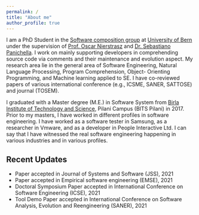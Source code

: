 ```yaml
---
permalink: /
title: "About me"
author_profile: true
---
```


<!--
<p align="center">
  <img src="http://localhost:4000/images/Pooja.JPG?raw=true" alt="Photo" style="width: 250px;"/> 
</p>
-->
I am a PhD Student in the [Software composition group](http://scg.unibe.ch/) at [University of Bern](https://www.unibe.ch/) under the supervision of [Prof. Oscar Nierstrasz](http://scg.unibe.ch/staff/oscar) and [Dr. Sebastiano Panichella](https://spanichella.github.io/).
I work on mainly supporting developers in comprehending source code via comments and their maintenance and evolution aspect.
My research area lie in the general area of Software Engineering, Natural Language Processing, Program Comprehension, Object- Orienting Programming, and Machine learning applied to SE.
I have co-reviewed papers of various international conference (e.g., ICSME, SANER, SATTOSE) and journal (TOSEM).

I graduated with a Master degree (M.E.) in Software System from [Birla Institute of Technology and Science](https://www.bits-pilani.ac.in/Pilani/), Pilani Campus (BITS Pilani) in 2017.
Prior to my masters, I have worked in different profiles in software engineering. I have worked as a software tester in Samsung, as a researcher in Vmware, and as a developer in People Interactive Ltd.
I can say that I have witnessed the real software engineering happening in various industries and in various profiles.

## Recent Updates
- Paper accepted in Journal of Systems and Software (JSS), 2021 
- Paper accepted in Empirical software engineering (EMSE), 2021 
- Doctoral Symposium Paper accepted in International Conference on Software Engineering (ICSE), 2021 
- Tool Demo Paper accepted in International Conference on Software Analysis, Evolution and Reengineering (SANER), 2021
